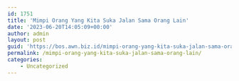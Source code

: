 ```yaml
---
id: 1751
title: 'Mimpi Orang Yang Kita Suka Jalan Sama Orang Lain'
date: '2023-06-20T14:05:09+00:00'
author: admin
layout: post
guid: 'https://bos.awn.biz.id/mimpi-orang-yang-kita-suka-jalan-sama-orang-lain/'
permalink: /mimpi-orang-yang-kita-suka-jalan-sama-orang-lain/
categories:
    - Uncategorized
---
```


